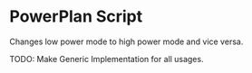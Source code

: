 # PowerPlan Script
Changes low power mode to high power mode and vice versa.

TODO: Make Generic Implementation for all usages.
